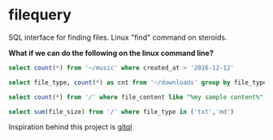 # filequery
SQL interface for finding files. Linux "find" command on steroids.

**What if we can do the following on the linux command line?**

```SQL
select count(*) from '~/music' where created_at > '2016-12-12'

select file_type, count(*) as cnt from '~/downloads' group by file_type

select count(*) from '/' where file_content like "%my sample content%"

select sum(file_size) from '/' where file_type in ('txt','md')
```

Inspiration behind this project is [gitql](https://github.com/gitql/gitql)




